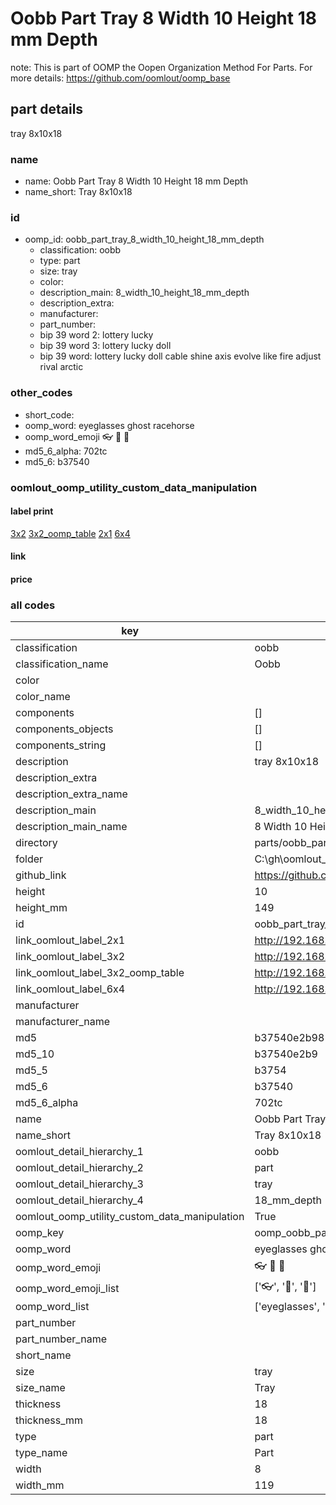 # Oobb Part Tray 8 Width 10 Height 18 mm Depth  

note: This is part of OOMP the Oopen Organization Method For Parts. For more details: https://github.com/oomlout/oomp_base

##  part details
  



tray 8x10x18



### name
* name: Oobb Part Tray 8 Width 10 Height 18 mm Depth
* name_short: Tray 8x10x18 
### id
* oomp_id: oobb_part_tray_8_width_10_height_18_mm_depth
  * classification: oobb
  * type: part
  * size: tray
  * color: 
  * description_main: 8_width_10_height_18_mm_depth
  * description_extra: 
  * manufacturer: 
  * part_number: 
  * bip 39 word 2: lottery lucky
  * bip 39 word 3: lottery lucky doll
  * bip 39 word: lottery lucky doll cable shine axis evolve like fire adjust rival arctic

### other_codes
* short_code: 
* oomp_word: eyeglasses ghost racehorse
* oomp_word_emoji :eyeglasses: :ghost: :racehorse:
* md5_6_alpha: 702tc
* md5_6: b37540






### oomlout_oomp_utility_custom_data_manipulation
#### label print
[3x2](http://192.168.1.245:1112/?label=oomp%20702tc)
[3x2_oomp_table](http://192.168.1.108:1112/?label=oomp%20702tc)
[2x1](http://192.168.1.242:1112/?label=oomp%20702tc)
[6x4](http://192.168.1.55:1112/?label=oomp%20702tc)    

#### link

                              

#### price







### all codes 
| key | value |  
| --- | --- |  
| classification | oobb |  
| classification_name | Oobb |  
| color |  |  
| color_name |  |  
| components | [] |  
| components_objects | [] |  
| components_string | [] |  
| description | tray 8x10x18 |  
| description_extra |  |  
| description_extra_name |  |  
| description_main | 8_width_10_height_18_mm_depth |  
| description_main_name | 8 Width 10 Height 18 mm Depth |  
| directory | parts/oobb_part_tray_8_width_10_height_18_mm_depth |  
| folder | C:\gh\oomlout_oobb_version_4_generated_parts\parts\oobb_part_tray_8_width_10_height_18_mm_depth |  
| github_link | https://github.com/oomlout/oomlout_oomp_part_src/tree/main/parts/oobb_part_tray_8_width_10_height_18_mm_depth |  
| height | 10 |  
| height_mm | 149 |  
| id | oobb_part_tray_8_width_10_height_18_mm_depth |  
| link_oomlout_label_2x1 | http://192.168.1.242:1112/?label=oomp%20702tc |  
| link_oomlout_label_3x2 | http://192.168.1.245:1112/?label=oomp%20702tc |  
| link_oomlout_label_3x2_oomp_table | http://192.168.1.108:1112/?label=oomp%20702tc |  
| link_oomlout_label_6x4 | http://192.168.1.55:1112/?label=oomp%20702tc |  
| manufacturer |  |  
| manufacturer_name |  |  
| md5 | b37540e2b981a9c443e2f1fe81612c20 |  
| md5_10 | b37540e2b9 |  
| md5_5 | b3754 |  
| md5_6 | b37540 |  
| md5_6_alpha | 702tc |  
| name | Oobb Part Tray 8 Width 10 Height 18 mm Depth |  
| name_short | Tray 8x10x18  |  
| oomlout_detail_hierarchy_1 | oobb |  
| oomlout_detail_hierarchy_2 | part |  
| oomlout_detail_hierarchy_3 | tray |  
| oomlout_detail_hierarchy_4 | 18_mm_depth |  
| oomlout_oomp_utility_custom_data_manipulation | True |  
| oomp_key | oomp_oobb_part_tray_8_width_10_height_18_mm_depth |  
| oomp_word | eyeglasses ghost racehorse |  
| oomp_word_emoji | :eyeglasses: :ghost: :racehorse: |  
| oomp_word_emoji_list | [':eyeglasses:', ':ghost:', ':racehorse:'] |  
| oomp_word_list | ['eyeglasses', 'ghost', 'racehorse'] |  
| part_number |  |  
| part_number_name |  |  
| short_name |  |  
| size | tray |  
| size_name | Tray |  
| thickness | 18 |  
| thickness_mm | 18 |  
| type | part |  
| type_name | Part |  
| width | 8 |  
| width_mm | 119 |  
